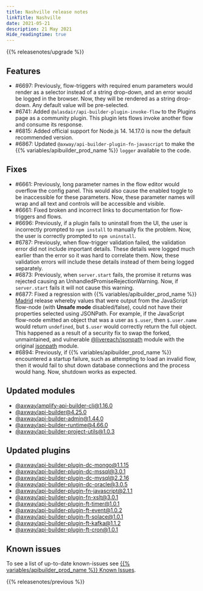 ```yaml
---
title: Nashville release notes
linkTitle: Nashville
date: 2021-05-21
description: 21 May 2021
Hide_readingtime: true
---
```


{{% releasenotes/upgrade %}}

## Features

* #6697: Previously, flow-triggers with required enum parameters would render as a selector instead of a string drop-down, and an error would be logged in the browser. Now, they will be rendered as a string drop-down. Any default value will be pre-selected.
* #6741: Added `@alasdair/api-builder-plugin-invoke-flow` to the Plugins page as a community plugin. This plugin lets flows invoke another flow and consume its response.
* #6815: Added official support for Node.js 14. 14.17.0 is now the default recommended version.
* #6867: Updated `@axway/api-builder-plugin-fn-javascript` to make the {{% variables/apibuilder_prod_name %}} `logger` available to the code.

## Fixes

* #6661: Previously, long parameter names in the flow editor would overflow the config panel. This would also cause the enabled toggle to be inaccessible for these parameters. Now, these parameter names will wrap and all text and controls will be accessible and visible.
* #6661: Fixed broken and incorrect links to documentation for flow-triggers and flows.
* #6696: Previously, if a plugin fails to uninstall from the UI, the user is incorrectly prompted to `npm install` to manually fix the problem. Now, the user is correctly prompted to `npm uninstall`.
* #6787: Previously, when flow-trigger validation failed, the validation error did not include important details. These details were logged much earlier than the error so it was hard to correlate them. Now, these validation errors will include these details instead of them being logged separately.
* #6873: Previously, when `server.start` fails, the promise it returns was rejected causing an UnhandledPromiseRejectionWarning. Now, if `server.start` fails it will not cause this warning.
* #6877: Fixed a regression with {{% variables/apibuilder_prod_name %}} [Madrid](https://docs.axway.com/bundle/API_Builder_4x_allOS_en/page/api_builder_-_7_may_2021.html) release whereby values that were output from the JavaScript flow-node (with **Unsafe mode** disabled/false), could not have their properties selected using JSONPath. For example, if the JavaScript flow-node emitted an object that was a user as `$.user`, then `$.user.name` would return `undefined`, but `$.user` would correctly return the full object. This happened as a result of a security fix to swap the forked, unmaintained, and vulnerable [@livereach/jsonpath](https://www.npmjs.com/package/@livereach/jsonpath) module with the original [jsonpath](https://www.npmjs.com/package/jsonpath) module.
* #6894: Previously, if {{% variables/apibuilder_prod_name %}} encountered a startup failure, such as attempting to load an invalid flow, then it would fail to shut down database connections and the process would hang. Now, shutdown works as expected.

## Updated modules

* [@axway/amplify-api-builder-cli@1.16.0](https://www.npmjs.com/package/@axway/amplify-api-builder-cli/v/1.16.0)
* [@axway/api-builder@4.25.0](https://www.npmjs.com/package/@axway/api-builder/v/4.25.0)
* [@axway/api-builder-admin@1.44.0](https://www.npmjs.com/package/@axway/api-builder-admin/v/1.44.0)
* [@axway/api-builder-runtime@4.66.0](https://www.npmjs.com/package/@axway/api-builder-runtime/v/4.66.0)
* [@axway/api-builder-project-utils@1.0.3](https://www.npmjs.com/package/@axway/api-builder-project-utils/v/1.0.3)

## Updated plugins

* [@axway/api-builder-plugin-dc-mongo@1.1.15](https://www.npmjs.com/package/@axway/api-builder-plugin-dc-mongo/v/1.1.15)
* [@axway/api-builder-plugin-dc-mssql@3.0.1](https://www.npmjs.com/package/@axway/api-builder-plugin-dc-mssql/v/3.0.1)
* [@axway/api-builder-plugin-dc-mysql@2.2.16](https://www.npmjs.com/package/@axway/api-builder-plugin-dc-mysql/v/2.2.16)
* [@axway/api-builder-plugin-dc-oracle@3.0.5](https://www.npmjs.com/package/@axway/api-builder-plugin-dc-oracle/v/3.0.5)
* [@axway/api-builder-plugin-fn-javascript@2.1.1](https://www.npmjs.com/package/@axway/api-builder-plugin-fn-javascript/v/2.1.1)
* [@axway/api-builder-plugin-fn-xslt@3.0.1](https://www.npmjs.com/package/@axway/api-builder-plugin-fn-xslt/v/3.0.1)
* [@axway/api-builder-plugin-ft-timer@1.0.1](https://www.npmjs.com/package/@axway/api-builder-plugin-ft-timer/v/1.0.1)
* [@axway/api-builder-plugin-ft-event@1.0.2](https://www.npmjs.com/package/@axway/api-builder-plugin-ft-event/v/1.0.2)
* [@axway/api-builder-plugin-ft-solace@1.0.1](https://www.npmjs.com/package/@axway/api-builder-plugin-ft-solace/v/1.0.1)
* [@axway/api-builder-plugin-ft-kafka@1.1.2](https://www.npmjs.com/package/@axway/api-builder-plugin-ft-kafka/v/1.1.2)
* [@axway/api-builder-plugin-ft-cron@1.0.1](https://www.npmjs.com/package/@axway/api-builder-plugin-ft-cron/v/1.0.1)

## Known issues

To see a list of up-to-date known-issues see [{{% variables/apibuilder_prod_name %}} Known Issues](/docs/known_issues).

{{% releasenotes/previous %}}
